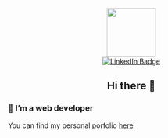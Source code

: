 <!-- Gif at the top-->

<div id="header" align="center">
  <img src="https://i.giphy.com/media/v1.Y2lkPTc5MGI3NjExNzY0cXFsY2wwdnF0c3dya3V4dGN0MGR2bnMxcXQ2ZTd3ZXNoOXRuZyZlcD12MV9pbnRlcm5hbF9naWZfYnlfaWQmY3Q9Zw/l0HlTy9x8FZo0XO1i/giphy.gif" width="100"/>
</div>

<!-- Links -->
<div id="badges" align="center">
  <a href="https://www.linkedin.com/in/jacobstephenss">
    <img src="https://img.shields.io/badge/LinkedIn-blue?style=for-the-badge&logo=linkedin&logoColor=white" alt="LinkedIn Badge"/>
  </a>
<!--   <a href="your-youtube-URL">
    <img src="https://img.shields.io/badge/YouTube-red?style=for-the-badge&logo=youtube&logoColor=white" alt="Youtube Badge"/>
  </a>
  <a href="your-twitter-URL">
    <img src="https://img.shields.io/badge/Twitter-blue?style=for-the-badge&logo=twitter&logoColor=white" alt="Twitter Badge"/>
  </a> -->
</div>

<!-- <div id="header" align="center">
  <img src="https://i.giphy.com/media/v1.Y2lkPTc5MGI3NjExc3I0Z3NiYmw1bW1oMmMwNTZ2amJybTg2b2hsM2twemhrdmIzOTh4eSZlcD12MV9pbnRlcm5hbF9naWZfYnlfaWQmY3Q9Zw/l49JKCSoloVTGjmWQ/giphy.gif" width="100"/>
</div> -->


<h2 align="center">Hi there 👋</h2>


<!-- <h3>About Me:</h3> -->

<h3>🌱 I’m a web developer</h3>

You can find my personal porfolio [here](https://jstep21.github.io/portfolio/)


<!-- counter -->
<!-- <img src="https://komarev.com/ghpvc/?username=jstep21&style=flat-square&color=blue" alt=""/> -->

<!--
**jstep21/jstep21** is a ✨ _special_ ✨ repository because its `README.md` (this file) appears on your GitHub profile.

Here are some ideas to get you started:

- 🔭 I’m currently working on ...
- 🌱 I’m currently learning ...
- 👯 I’m looking to collaborate on ...
- 🤔 I’m looking for help with ...
- 💬 Ask me about ...
- 📫 How to reach me: ...
- 😄 Pronouns: ...
- ⚡ Fun fact: ...
-->
